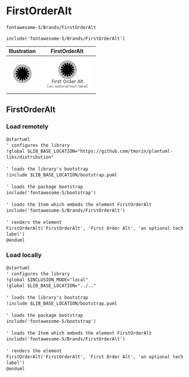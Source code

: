 # FirstOrderAlt


```text
fontawesome-5/Brands/FirstOrderAlt
```

```text
include('fontawesome-5/Brands/FirstOrderAlt')
```



| Illustration | FirstOrderAlt |
| :---: | :---: |
| ![illustration for Illustration](../../fontawesome-5/Brands/FirstOrderAlt.png) | ![illustration for FirstOrderAlt](../../fontawesome-5/Brands/FirstOrderAlt.Local.png) |




## FirstOrderAlt

### Load remotely
```plantuml
@startuml
' configures the library
!global $LIB_BASE_LOCATION="https://github.com/tmorin/plantuml-libs/distribution"

' loads the library's bootstrap
!include $LIB_BASE_LOCATION/bootstrap.puml

' loads the package bootstrap
include('fontawesome-5/bootstrap')

' loads the Item which embeds the element FirstOrderAlt
include('fontawesome-5/Brands/FirstOrderAlt')

' renders the element
FirstOrderAlt('FirstOrderAlt', 'First Order Alt', 'an optional tech label')
@enduml
```

### Load locally
```plantuml
@startuml
' configures the library
!global $INCLUSION_MODE="local"
!global $LIB_BASE_LOCATION="../.."

' loads the library's bootstrap
!include $LIB_BASE_LOCATION/bootstrap.puml

' loads the package bootstrap
include('fontawesome-5/bootstrap')

' loads the Item which embeds the element FirstOrderAlt
include('fontawesome-5/Brands/FirstOrderAlt')

' renders the element
FirstOrderAlt('FirstOrderAlt', 'First Order Alt', 'an optional tech label')
@enduml
```

